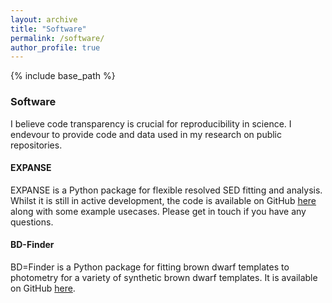 ```yaml
---
layout: archive
title: "Software"
permalink: /software/
author_profile: true
---
```


{% include base_path %}


<h3>Software</h3>

I believe code transparency is crucial for reproducibility in science. I endevour to provide code and data used in my research on public repositories. 

#### EXPANSE

EXPANSE is a Python package for flexible resolved SED fitting and analysis. Whilst it is still in active development, the code is available on GitHub [here](https://github.com/tHarvey303/EXPANSE) along with some example usecases. Please get in touch if you have any questions.

#### BD-Finder

BD=Finder is a Python package for fitting brown dwarf templates to photometry for a variety of synthetic brown dwarf templates. It is available on GitHub [here](https://github.com/tHarvey303/BD-Finder/).

